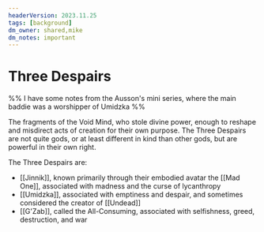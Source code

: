 ```yaml
---
headerVersion: 2023.11.25
tags: [background]
dm_owner: shared,mike
dm_notes: important
---
```

# Three Despairs

%% I have some notes from the Ausson's mini series, where the main baddie was a worshipper of Umidzka %%

The fragments of the Void Mind, who stole divine power, enough to reshape and misdirect acts of creation for their own purpose. The Three Despairs are not quite gods, or at least different in kind than other gods, but are powerful in their own right.

The Three Despairs are:
- [[Jinnik]], known primarily through their embodied avatar the [[Mad One]], associated with madness and the curse of lycanthropy
- [[Umidzka]], associated with emptiness and despair, and sometimes considered the creator of [[Undead]]
- [[G'Zab]], called the All-Consuming, associated with selfishness, greed, destruction, and war
